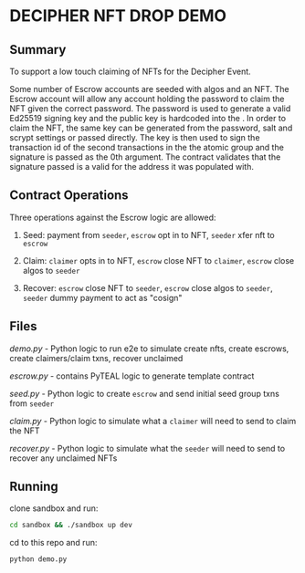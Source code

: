 # DECIPHER NFT DROP DEMO

## Summary

To support a low touch claiming of NFTs for the Decipher Event.

Some number of Escrow accounts are seeded with algos and an NFT. The Escrow account will allow any account holding the password to claim the NFT given the correct password. The password is used to generate a valid Ed25519 signing key and the public key is hardcoded into the . In order to claim the NFT, the same key can be generated from the password, salt and scrypt settings or passed directly.  The key is then used to sign the transaction id of the second transactions in the the atomic group and the signature is passed as the 0th argument.  The contract validates that the signature passed is a valid for the address it was populated with. 



## Contract Operations

Three operations against the Escrow logic are allowed:

1) Seed: payment from `seeder`, `escrow` opt in to NFT, `seeder` xfer nft to `escrow`

2) Claim: `claimer` opts in to NFT, `escrow` close NFT to `claimer`, `escrow` close algos to `seeder`

3) Recover: `escrow` close NFT to `seeder`, `escrow` close algos to `seeder`, `seeder` dummy payment to act as "cosign"

## Files

*demo.py* - Python logic to run e2e to simulate create nfts, create escrows, create claimers/claim txns, recover unclaimed

*escrow.py* - contains PyTEAL logic to generate template contract

*seed.py* - Python logic to create `escrow` and send initial seed group txns from `seeder`

*claim.py* - Python logic to simulate what a `claimer` will need to send to claim the NFT

*recover.py* - Python logic to simulate what the `seeder` will need to send to recover any unclaimed NFTs


## Running

clone sandbox and run:

```sh
cd sandbox && ./sandbox up dev
```

cd to this repo and run:
```sh
python demo.py
```
